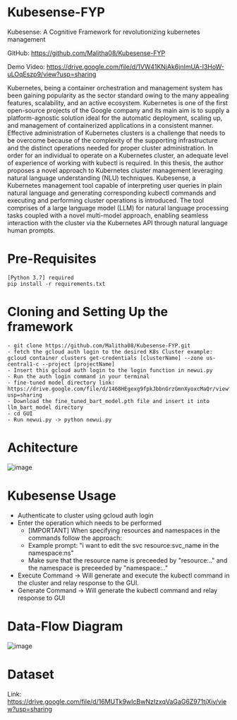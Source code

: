 # Kubesense-FYP
Kubesense: A Cognitive Framework for revolutionizing kubernetes management 

GitHub: https://github.com/Malitha08/Kubesense-FYP

Demo Video: https://drive.google.com/file/d/1VW41KNjAk6jnImUA-I3HoW-uLOqEszp9/view?usp=sharing

Kubernetes, being a container orchestration and management system has been gaining popularity as the sector standard owing to the many appealing features, scalability, and an active ecosystem. Kubernetes is one of the first open-source projects of the Google company and its main aim is to supply a platform-agnostic solution ideal for the automatic deployment, scaling up, and management of containerized applications in a consistent manner. Effective administration of Kubernetes clusters is a challenge that needs to be overcome because of the complexity of the supporting infrastructure and the distinct operations needed for proper cluster administration. In order for an individual to operate on a Kubernetes cluster, an adequate level of experience of working with kubectl is required. 
In this thesis, the author proposes a novel approach to Kubernetes cluster management leveraging natural language understanding (NLU) techniques.  Kubesense, a Kubernetes management tool capable of interpreting user queries in plain natural language and generating corresponding kubectl commands and executing and performing cluster operations is introduced. The tool comprises of a large language model (LLM) for natural language processing tasks coupled with a novel multi-model approach, enabling seamless interaction with the cluster via the Kubernetes API through natural language human prompts.

# Pre-Requisites
```
[Python 3.7] required
pip install -r requirements.txt
```

# Cloning and Setting Up the framework
```
- git clone https://github.com/Malitha08/Kubesense-FYP.git
- fetch the gcloud auth login to the desired K8s Cluster example: gcloud container clusters get-credentials [clusterName] --zone us-central1-c --project [projectName]
- Insert this gcloud auth login to the login function in newui.py
- Run the auth login command in your terminal
- fine-tuned model directory link: https://drive.google.com/file/d/1468HEgexg9fpkJbbnGrzGmnXyoxcMaQr/view?usp=sharing
- Download the fine_tuned_bart_model.pth file and insert it into llm_bart_model directory
- cd GUI
- Run newui.py -> python newui.py
```

# Achitecture
![image](https://github.com/Malitha08/Kubesense-FYP/assets/72942686/44d6806a-ae47-4c74-a7e7-bcac79dc72f4)

# Kubesense Usage
- Authenticate to cluster using gcloud auth login
- Enter the operation which needs to be performed
    - [IMPORTANT] When specifying resources and namespaces in the commands follow the approach:
    - Example prompt: "i want to edit the svc resource:svc_name in the namespace:ns"
    - Make sure that the resource name is preceeded by "resource:.." and the namespace is preceeded by "namespace:.."
- Execute Command -> Will generate and execute the kubectl command in the cluster and relay response to the GUI.
- Generate Command -> Will generate the kubectl command and relay response to GUI

# Data-Flow Diagram
![image](https://github.com/Malitha08/Kubesense-FYP/assets/72942686/66cf03f4-e573-4cb3-9605-02751ee02c0f)

# Dataset
Link: https://drive.google.com/file/d/16MUTk9wIcBwNzIzxqVaGaG6Z971tjXiy/view?usp=sharing

